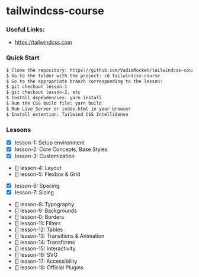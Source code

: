
# tailwindcss-course

### Useful Links:
  - https://tailwindcss.com
   


### Quick Start
```sh
$ Clone the repository: https://github.com/VadimRocket/tailwindcss-course.git
$ Go to the folder with the project: cd tailwindcss-course
$ Go to the appropriate branch corresponding to the lesson:
$ git checkout lesson-1
$ git checkout lesson-2, etc
$ Install dependencies: yarn install
$ Run the CSS build file: yarn build
$ Run Live Server or index.html in your browser
$ Install extention: Tailwind CSS IntelliSense
```

### Lessons
- [x] lesson-1: Setup environment
- [x] lesson-2: Core Concepts, Base Styles
- [x] lesson-3:  Customization
- [] lesson-4: Layout
- [] lesson-5: Flexbox & Grid
- [x] lesson-6: Spacing
- [x] lesson-7: Sizing
- [] lesson-8: Typography
- [] lesson-9: Backgrounds
- [] lesson-0: Borders
- [] lesson-11: Filters
- [] lesson-12: Tables
- [] lesson-13: Transitions & Animation
- [] lesson-14: Transforms
- [] lesson-15: Interactivity
- [] lesson-16: SVG
- [] lesson-17: Accessibility
- [] lesson-18: Official Plugins
